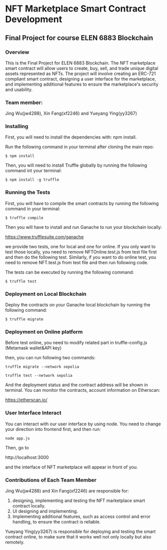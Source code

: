 # NFT Marketplace Smart Contract Development
## Final Project for course ELEN 6883 Blockchain
### Overview

This is the Final Project for ELEN 6883 Blockchain. The NFT marketplace smart contract will allow users to create, buy, sell, and trade unique digital assets represented as NFTs. The project will involve creating an ERC-721 compliant smart contract, designing a user interface for the marketplace, and implementing additional features to ensure the marketplace's security and usability.

### Team member:

Jing Wu(jw4288), Xin Fang(xf2246) and Yueyang Ying(yy3267)

### Installing

First, you will need to install the dependencies with: npm install.

Run the following command in your terminal after cloning the main repo:

```shell 
$ npm install 
```

Then, you will need to install Truffle globally by running the following command int your terminal:

```shell
$ npm install -g truffle
```

### Running the Tests

First, you will have to compile the smart contracts by running the following command in your terminal:

```shell
$ truffle compile
```

Then you will have to install and run Ganache to run your blockchain locally:

https://www.trufflesuite.com/ganache

we provide two tests, one for local and one for online. If you only want to test those locally, you need to remove NFTOnline.test.js from test file first and then do the following test. Similarly, if you want to do online test, you need to remove NFT.test.js from test file and then run following code.

The tests can be executed by running the following command:

```shell
$ truffle test
```

### Deployment on Local Blockchain

Deploy the contracts on your Ganache local blockchain by running the following command:

```shell
$ truffle migrate
```


### Deployment on Online platform

Before test online, you need to modify related part in truffle-config.js (Metamask wallet&API key)

then, you can run following two commands:

```shell
truffle migrate --network sepolia
```

```shell
truffle test --network sepolia
```

And the deployment status and the contract address will be shown in terminal. You can monitor the contracts, account information on Etherscan:

https://etherscan.io/


### User Interface Interact

You can interact with our user interface by using node. You need to change your direction into frontend first, and then run:

```shell
node app.js
```

Then, go to 

http://localhost:3000

and the interface of NFT marketplace will appear in front of you.

### Contributions of Each Team Member

Jing Wu(jw4288) and Xin Fang(xf2246) are responsible for:
1. designing, implementing and testing the NFT marketplace smart contract locally. 
2. UI designing and implementing. 
3. Implementing additional features, such as access control and error handling, to ensure the contract is reliable.

Yueyang Ying(yy3267) is responsible for deploying and testing the smart contract online, to make sure that it works well not only locally but also remotely.
